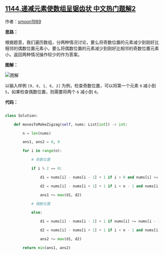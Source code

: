 ## [1144.递减元素使数组呈锯齿状 中文热门题解2](https://leetcode.cn/problems/decrease-elements-to-make-array-zigzag/solutions/100000/fen-qing-kuang-tao-lun-python3-by-smoon1989)

作者：[smoon1989](https://leetcode.cn/u/smoon1989)

**思路：**

根据题意，我们遍历数组，分两种情况讨论，要么将奇数位置的元素减少到刚好比相邻的偶数位置元素小，要么将偶数位置的元素减少到刚好比相邻的奇数位置元素小。返回两种情况操作较少的作为答案。

**图解：**

![图解](https://pic.leetcode-cn.com/8342247fa98f3b1ced587dfb352d3ecc80c52b708c1310e61b7c33bf7361eed2.png)

以输入样例 `[9, 6, 1, 6, 2]` 为例，检查奇数位置，可以将第一个元素 `9` 减小到 `5`，如果检查偶数位置，则需要将两个 `6` 减小到 `0`。


**代码：**
```python
class Solution:
    def movesToMakeZigzag(self, nums: List[int]) -> int:
        n = len(nums)
        ans1, ans2 = 0, 0
        for i in range(n):
            # 奇数位置
            if i % 2 == 0:
                d1 = nums[i] - nums[i - 1] + 1 if i > 0 and nums[i] >= nums[i - 1] else 0
                d2 = nums[i] - nums[i + 1] + 1 if i < n - 1 and nums[i] >= nums[i + 1] else 0
                ans1 += max(d1, d2)
            # 偶数位置
            else:
                d1 = nums[i] - nums[i - 1] + 1 if nums[i] >= nums[i - 1] else 0
                d2 = nums[i] - nums[i + 1] + 1 if i < n - 1 and nums[i] >= nums[i + 1] else 0
                ans2 += max(d1, d2)
        return min(ans1, ans2)
```
